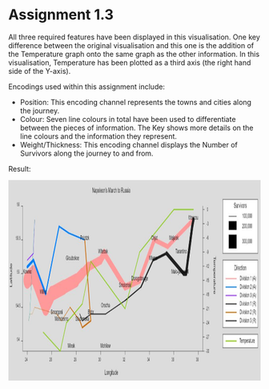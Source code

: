 # Assignment 1.3

All three required features have been displayed in this visualisation. One key difference between the original visualisation and this one is the addition of the Temperature graph onto the same graph as the other information. In this visualisation, Temperature has been plotted as a third axis (the right hand side of the Y-axis).

Encodings used within this assignment include:
- Position: This encoding channel represents the towns and cities along the journey.
- Colour: Seven line colours in total have been used to differentiate between the pieces of information. The Key shows more details on the line colours and the information they represent.
- Weight/Thickness: This encoding channel displays the Number of Survivors along the journey to and from.

Result: 
<p align="center">
  <img src="https://github.com/SineadGalbraith/Visualisation-Fundamentals/blob/main/Assignment%201.3/images/NapoleanMap.JPG" width="1000" height="400">
</p>
